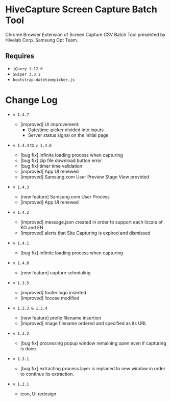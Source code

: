 HiveCapture Screen Capture Batch Tool
=========
Chrome Browser Extension of Screen Capture CSV Batch Tool presented by Hivelab Corp. Samsung Opt Team.


Requires
------------------
 * `jQuery 1.12.0`
 * `Swiper 3.3.1`
 * `bootstrap-datetimepicker.js`


Change Log
=====
 * `v 1.4.7`
 	 * [improved] UI improvement:
 	 	* Date/time-picker divided into inputs
 	 	* Server status signal on the initial page


 * `v 1.4.4` to `v 1.4.6`
	 * [bug fix] infinite loading process when capturing 
	 * [bug fix] zip file download button error
	 * [bug fix] timer time validation
	 * [improved] App UI renewed
	 * [improved] Samsung.com User Preview Stage View provided

 * `v 1.4.3`
	 * [new feature] Samsung.com User Process
	 * [improved] App UI renewed


 * `v 1.4.2`
	 * [improved] message.json created in order to support each locale of KO and EN
	 * [improved] alerts that Site Capturing is expired and dismissed


 * `v 1.4.1`
	 * [bug fix] infinite loading process when capturing 


 * `v 1.4.0`
	 * [new feature] capture scheduling 
	 

 * `v 1.3.5`
	 * [improved] footer logo inserted
	 * [improved] lincese modified
	 

 * `v 1.3.3 & 1.3.4`
	 * [new feature] prefix filename insertion
	 * [improved] image filename ordered and specified as its URL
	 
 * `v 1.3.2`
	 * [bug fix] processing popup window remaining open even if capturing is done.
	 
 * `v 1.3.1`
	 * [bug fix] extracting process layer is replaced to new window in order to continue its extraction.
	 
* `v 1.2.1`
	* icon, UI redesign
